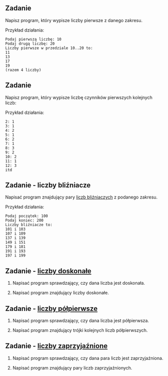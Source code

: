 ## Zadanie

Napisz program, który wypisze liczby pierwsze z danego zakresu.

Przykład działania:
```
Podaj pierwszą liczbę: 10
Podaj drugą liczbę: 20
Liczby pierwsze w przedziale 10..20 to:
11
13
17
19
(razem 4 liczby)
```

## Zadanie

Napisz program, który wypisze liczbę czynników pierwszych kolejnych liczb:

Przykład działania:
```
2: 1
3: 1
4: 2
5: 1
6: 2
7: 1
8: 3
9: 2
10: 2
11: 1
12: 3
itd
```

## Zadanie - liczby bliźniacze

Napisać program znajdujący pary [liczb bliźniaczych](https://pl.wikipedia.org/wiki/Liczby_bli%C5%BAniacze) z podanego zakresu.

Przykład działania:
```
Podaj początek: 100
Podaj koniec: 200
Liczby bliźniacze to:
101 i 103
107 i 109
137 i 139
149 i 151
179 i 181
191 i 193
197 i 199
```

## Zadanie - [liczby doskonałe](https://pl.wikipedia.org/wiki/Liczba_doskona%C5%82a)

1. Napisać program sprawdzający, czy dana liczba jest doskonała.

2. Napisać program znajdujący liczby doskonałe.

## Zadanie - [liczby półpierwsze](https://pl.wikipedia.org/wiki/Liczba_p%C3%B3%C5%82pierwsza)

1. Napisać program sprawdzający, czy dana liczba jest półpierwsza.

2. Napisać program znajdujący trójki kolejnych liczb półpierwszych.

## Zadanie - [liczby zaprzyjaźnione](https://pl.wikipedia.org/wiki/Liczby_zaprzyja%C5%BAnione)

1. Napisać program sprawdzający, czy dana para liczb jest zaprzyjaźniona.

2. Napisać program znajdujący pary liczb zaprzyjaźnionych.
